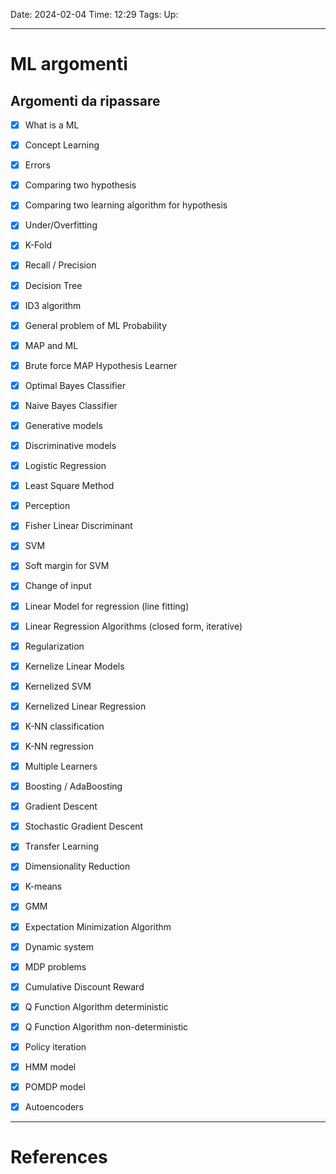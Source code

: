 Date: 2024-02-04
Time: 12:29
Tags:
Up: 

---
# ML argomenti

## Argomenti da ripassare

- [x] What is a ML
- [x] Concept Learning
- [x] Errors
- [x] Comparing two hypothesis
- [x] Comparing two learning algorithm for hypothesis
- [x] Under/Overfitting
- [x] K-Fold
- [x] Recall / Precision
- [x] Decision Tree
- [x] ID3 algorithm
- [x] General problem of ML Probability
- [x] MAP and ML
- [x] Brute force MAP Hypothesis Learner 
- [x] Optimal Bayes Classifier
- [x] Naive Bayes Classifier
- [x] Generative models
- [x] Discriminative models
- [x] Logistic Regression
- [x] Least Square Method
- [x] Perception
- [x] Fisher Linear Discriminant
- [x] SVM
- [x] Soft margin for SVM
- [x] Change of input
- [x] Linear Model for regression (line fitting)
- [x] Linear Regression Algorithms (closed form, iterative)
- [x] Regularization
- [x] Kernelize Linear Models
- [x] Kernelized SVM
- [x] Kernelized Linear Regression
- [x] K-NN classification
- [x] K-NN regression
- [x] Multiple Learners
- [x] Boosting / AdaBoosting
- [x] Gradient Descent
- [x] Stochastic Gradient Descent
- [x] Transfer Learning
- [x] Dimensionality Reduction
- [x] K-means
- [x] GMM
- [x] Expectation Minimization Algorithm
- [x] Dynamic system
- [x] MDP problems
- [x] Cumulative Discount Reward
- [x] Q Function Algorithm deterministic
- [x] Q Function Algorithm non-deterministic
- [x] Policy iteration
- [x] HMM model
- [x] POMDP model
- [x] Autoencoders






---
# References
